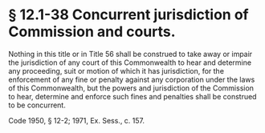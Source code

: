 # § 12.1-38 Concurrent jurisdiction of Commission and courts.

<p>Nothing in this title or in Title 56 shall be construed to take away or impair the jurisdiction of any court of this Commonwealth to hear and determine any proceeding, suit or motion of which it has jurisdiction, for the enforcement of any fine or penalty against any corporation under the laws of this Commonwealth, but the powers and jurisdiction of the Commission to hear, determine and enforce such fines and penalties shall be construed to be concurrent.</p><p>Code 1950, § 12-2; 1971, Ex. Sess., c. 157.</p>